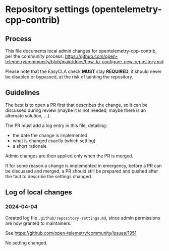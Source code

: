 # Repository settings (opentelemetry-cpp-contrib)

## Process

This file documents local admin changes for opentelemetry-cpp-contrib,
per the community process: https://github.com/open-telemetry/community/blob/main/docs/how-to-configure-new-repository.md

Please note that the EasyCLA check **MUST** stay **REQUIRED**,
it should never be disabled or bypassed,
at the risk of tainting the repository.

## Guidelines

The best is to open a PR first that describes the change,
so it can be discussed during review (maybe it is not needed,
maybe there is an alternate solution, ...).

The PR must add a log entry in this file, detailing:

* the date the change is implemented
* what is changed exactly (which setting)
* a short rationale

Admin changes are then applied only when the PR is merged.

If for some reason a change is implemented in emergency,
before a PR can be discussed and merged,
a PR should still be prepared and pushed after the fact to
describe the settings changed.

## Log of local changes

### 2024-04-04

Created log file `.github/repository-settings.md`,
since admin permissions are now granted to maintainers.

See https://github.com/open-telemetry/community/issues/1951

No setting changed.


